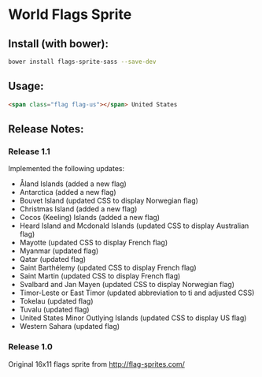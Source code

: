 # World Flags Sprite

## Install (with bower):
```bash
bower install flags-sprite-sass --save-dev
```

## Usage:
```html
<span class="flag flag-us"></span> United States
```

## Release Notes:

### Release 1.1
Implemented the following updates:
- Åland Islands (added a new flag)
- Antarctica (added a new flag)
- Bouvet Island (updated CSS to display Norwegian flag)
- Christmas Island (added a new flag)
- Cocos (Keeling) Islands (added a new flag)
- Heard Island and Mcdonald Islands (updated CSS to display Australian flag)
- Mayotte (updated CSS to display French flag)
- Myanmar (updated flag)
- Qatar (updated flag)
- Saint Barthélemy (updated CSS to display French flag)
- Saint Martin (updated CSS to display French flag)
- Svalbard and Jan Mayen (updated CSS to display Norwegian flag)
- Timor-Leste or East Timor (updated abbreviation to ti and adjusted CSS)
- Tokelau (updated flag)
- Tuvalu (updated flag)
- United States Minor Outlying Islands (updated CSS to display US flag)
- Western Sahara (updated flag)

### Release 1.0
Original 16x11 flags sprite from http://flag-sprites.com/
